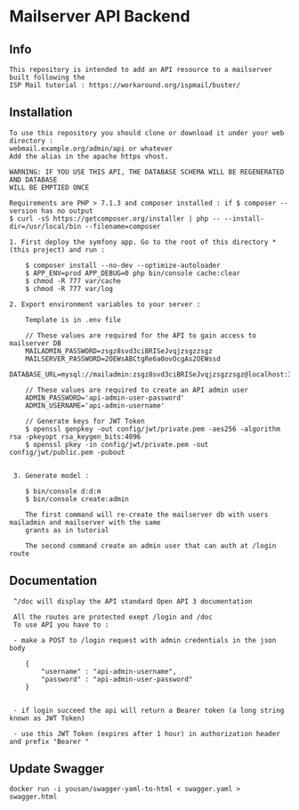 # Mailserver API Backend

##  Info

    This repository is intended to add an API resource to a mailserver built following the
    ISP Mail tutorial : https://workaround.org/ispmail/buster/

## Installation
    
    To use this repository you should clone or download it under your web directory :
    webmail.example.org/admin/api or whatever
    Add the alias in the apache https vhost.

    WARNING: IF YOU USE THIS API, THE DATABASE SCHEMA WILL BE REGENERATED AND DATABASE
    WILL BE EMPTIED ONCE   
    
    Requirements are PHP > 7.1.3 and composer installed : if $ composer --version has no output
    $ curl -sS https://getcomposer.org/installer | php -- --install-dir=/usr/local/bin --filename=composer
    
    1. First deploy the symfony app. Go to the root of this directory * (this project) and run :
    
        $ composer install --no-dev --optimize-autoloader
        $ APP_ENV=prod APP_DEBUG=0 php bin/console cache:clear
        $ chmod -R 777 var/cache
        $ chmod -R 777 var/log
        
    2. Export environment variables to your server :
    
        Template is in .env file
    
        // These values are required for the API to gain access to mailserver DB
        MAILADMIN_PASSWORD=zsgz8svd3ciBRISeJvqjzsgzzsgz
        MAILSERVER_PASSWORD=2OEWsABCtgRe6a0ovOcgAs2OEWssd
        DATABASE_URL=mysql://mailadmin:zsgz8svd3ciBRISeJvqjzsgzzsgz@localhost:3306/mailserver
        
        // These values are required to create an API admin user
        ADMIN_PASSWORD='api-admin-user-password'
        ADMIN_USERNAME='api-admin-username'
                
        // Generate keys for JWT Token
        $ openssl genpkey -out config/jwt/private.pem -aes256 -algorithm rsa -pkeyopt rsa_keygen_bits:4096
        $ openssl pkey -in config/jwt/private.pem -out config/jwt/public.pem -pubout                
     
                
     3. Generate model :
     
        $ bin/console d:d:m
        $ bin/console create:admin
        
        The first command will re-create the mailserver db with users mailadmin and mailserver with the same
        grants as in tutorial
        
        The second command create an admin user that can auth at /login route
        

## Documentation

     ^/doc will display the API standard Open API 3 documentation
     
     All the routes are protected exept /login and /doc
     To use API you have to :
     
     - make a POST to /login request with admin credentials in the json body
     
        {
        	"username" : "api-admin-username",
        	"password" : "api-admin-user-password"
        }

     
     - if login succeed the api will return a Bearer token (a long string known as JWT Token)
     
     - use this JWT Token (expires after 1 hour) in authorization header and prefix "Bearer "

## Update Swagger

    docker run -i yousan/swagger-yaml-to-html < swagger.yaml > swagger.html